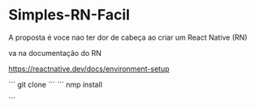 # Simples-RN-Facil
A proposta é voce nao ter dor de cabeça ao criar um React Native (RN)

va na documentação do RN

https://reactnative.dev/docs/environment-setup


´´´
git clone 
´´´
´´´
nmp install 

´´´
